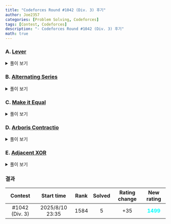 ```yaml
---
title: "Codeforces Round #1042 (Div. 3) 후기"
author: Joe2357
categories: [Problem Solving, Codeforces]
tags: [Contest, Codeforces]
description: "- Codeforces Round #1042 (Div. 3) 후기"
math: true
---
```






### A. [Lever](https://codeforces.com/contest/2131/problem/A)

<details markdown="1"><summary>풀이 보기</summary>
#### 풀이  
1번 연산이 몇번 진행되는지를 출력하라는 문제이다. 2번 연산은 페이크다!
1번 연산은 $a_i > b_i$인 수가 있다면 계속 반복하며, 없다면 종료한다. 그리고 연산은 $a_i$의 값을 $1$ 감소시키는 것이다. 즉, 특정 인덱스 $i$에 대해 $a_i > b_i$라면 1번 연산을 $a_i - b_i$번 수행해야한다. 결론적으로는 1번 연산은 아래 횟수만큼 진행될 것이다.  



$$
\sum_{i=1}^{n} \big( (a_i - b_i) \times (a_i > b_i) \big) + 1
$$



마지막에 $1$을 추가하는 이유는, 문제에서 "연산이 무시될 때까지" 반복한다고 했으므로, 마지막 연산이 추가되어야해서다.

#### 코드

```c
#include <stdio.h>

#define MAX_IDX 10

int a[MAX_IDX];
int b[MAX_IDX];
int n;

int main() {
    int t;
    scanf("%d", &t);

    while (t--) {
        scanf("%d", &n);
        for (int i = 0; i < n; ++i) {
            scanf("%d", a + i);
        }
        for (int i = 0; i < n; ++i) {
            scanf("%d", b + i);
        }

        int ret = 0;
        for (int i = 0; i < n; ++i) {
            if (a[i] > b[i]) {
                ret += (a[i] - b[i]);
            }
        }
        printf("%d\n", ret + 1);
    }
    return 0;
}
```

</details>

### B. [Alternating Series](https://codeforces.com/contest/2131/problem/B)

<details markdown="1"><summary>풀이 보기</summary>
#### 풀이  

조건 1에 의해, 인접한 두 원소의 부호는 반대여야한다. 조건 2에 의해, 양수인 부분이 음수인 부분보다 커야 한다.

그리고 전체 문제의 조건에 의해, 배열이 best하려면 첫 원소의 절댓값 $\vert a_1 \vert = 1$이어야 한다. 여기서 생각을 해보자.

- $a_1 = 1$이라면, $a_2 < 0$이면서 $\vert a_1 \vert > \vert a_2 \vert$이어야 하지만, <u>이를 만족하는 정수 $a_2$가 없다</u>
- 즉, $a_1 = -1$이어야 한다. 이 때 $a_2 = 2$가 되어야 배열이 best일 수 있다. 하지만 그 다음을 생각해보자. $a_2 > 0$이었기 때문에 조건 1에 의해 $a_3 < 0$이어야하겠지? 그렇다면 조건 2의 $a_1 + a_2 + a_3 > 0$을 만족하는 $a_3$을 찾아야하는데, 정수 $a_3$이 없다!
  - 결론적으로, $a_2 = 3$이어야하며, $a_3=-1$이면 된다.

최종적으로 배열은 $[-1, 3, -1, 3, -1, 3, \cdots]$가 반복되는 구조이어야한다! 하지만 끝부분에서 조금 갈라진다.

- 배열의 길이가 홀수라면, $-1$이 마지막 값이 된다
- 배열의 길이가 짝수라면, 양수가 마지막 값이 된다. 이 때의 배열값은 $2$도 가능하다 (마지막 원소이기 때문에 조건 2를 위배하지 않는다)

여기까지 알아냈다면 그대로 출력만 해주면 된다.

#### 코드

```c
#include <stdio.h>

#define MAX_IDX (int)(2e5)

int n;

int main() {
    int t;
    scanf("%d", &t);

    while (t--) {
        scanf("%d", &n);
        for (int i = 0; i < n; ++i) {
            if (i % 2 == 0) {
                printf("-1 ");
            } else {
                if (i == n-1) {
                    printf("2");
                }else {
                    printf("3 ");
                }
            }
        }
        printf("\n");
    }
    return 0;
}
```

</details>

### C. [Make it Equal](https://codeforces.com/contest/2131/problem/C)

<details markdown="1"><summary>풀이 보기</summary>
#### 풀이  

배열의 원소에 대해 우리가 할 수 있는 행동은 $+k$ 또는 $-k$뿐이다. 즉 어떤 수 $x$에 대해 $x - ret = Qk$가 성립한다. 결론적으로는 $x$에 $k$로 모듈러를 취한 결과를 얻어낼 수 있다. 이 때 절댓값이 있었으므로, $x$는 $x \mod k$ 또는 $k - m \mod k$가 될 수 있다.

이 때 $S$와 $T$가 서로 같은 set이 될 수 있는지 확인하면 된다. 즉 $S$의 원소들을 모듈러 취해준 다음, 이 값들에 $k$를 계속 적절히 더해서 $T$로 만들 수 있는지 확인해야한다. $T$의 원소들도 모듈러를 취해주면 $S$와 $T$의 비교를 쉽게 할 수 있을 것이다.

#### 코드

```cpp
#include <bits/stdc++.h>
using namespace std;

static inline long long norm_mod(long long x, long long k) {
    long long r = x % k;
    if (r < 0) r += k;
    return r;
}

static inline long long bucket_of(long long x, long long k) {
    long long r = norm_mod(x, k);
    return min(r, k - r);
}

int main() {
    ios::sync_with_stdio(false);
    cin.tie(nullptr);

    int t;
    if (!(cin >> t)) return 0;

    while (t--) {
        int n; long long k;
        cin >> n >> k;

        if (k <= 0) {
            long long tmp;
            for (int i = 0; i < n; ++i) cin >> tmp;
            for (int i = 0; i < n; ++i) cin >> tmp;
            cout << "NO\n";
            continue;
        }

        vector<long long> A; A.reserve(n);
        vector<long long> B; B.reserve(n);

        for (int i = 0; i < n; ++i) {
            long long x; cin >> x;
            A.push_back(bucket_of(x, k));
        }
        for (int i = 0; i < n; ++i) {
            long long x; cin >> x;
            B.push_back(bucket_of(x, k));
        }

        sort(A.begin(), A.end());
        sort(B.begin(), B.end());

        cout << (A == B ? "YES" : "NO") << '\n';
    }
    return 0;
}

```

</details>

### D. [Arboris Contractio](https://codeforces.com/contest/2131/problem/D)

<details markdown="1"><summary>풀이 보기</summary>
#### 풀이  

문제에서 원하는 지름은 최대 $2$가 된다는 것은 문제를 자세히 이해하면 알 수 있게 된다. 어떤 정점 $v$를 정하고, **모든 다른 정점들이 $v$와 단일 연결되도록** 연산을 무한히 실행할 수 있기 때문이다. 그렇게 되면 모든 정점들은 $s \rightarrow v \rightarrow t$로 연결되기 때문에, 지름은 $2$가 된다. 물론 정점이 원래 $2$개였다면 지름은 $1$이 될 것이다. (문제풀때는 생각하지 않아도 된다)

결국 정점 $v$에 대해 최종 형태는 정해져있다. 이 때 연산 횟수를 최소화하기 위해서는, "처음부터 자신과 직접 연결된 정점이 가장 많은" 정점 $v$를 선택해야한다. 연산을 1번 수행할 때마다 리프 정점들이 계속 $v$에 직접 연결되므로 그 개수만큼 선택해주면 된다.

#### 코드

```c
#include <stdio.h>
#include <string.h>

#define MAXN 200000

static int deg[MAXN + 5];
static int leafNbr[MAXN + 5];
static int U[MAXN + 5], V[MAXN + 5];

int main(void) {
    int t;
    if (scanf("%d", &t) != 1) return 0;

    while (t--) {
        int n;
        scanf("%d", &n);

        // reset only needed range
        memset(deg, 0, (n + 2) * sizeof(int));
        memset(leafNbr, 0, (n + 2) * sizeof(int));

        for (int i = 1; i <= n - 1; ++i) {
            int u, v;
            scanf("%d %d", &u, &v);
            U[i] = u; V[i] = v;
            deg[u]++; deg[v]++;
        }

        if (n == 2) {
            printf("0\n");
            continue;
        }

        int L = 0;
        for (int i = 1; i <= n; ++i) if (deg[i] == 1) L++;

        for (int i = 1; i <= n - 1; ++i) {
            int u = U[i], v = V[i];
            if (deg[u] == 1) leafNbr[v]++;
            if (deg[v] == 1) leafNbr[u]++;
        }

        int mx = 0;
        for (int i = 1; i <= n; ++i) if (leafNbr[i] > mx) mx = leafNbr[i];

        int ans = L - mx;
        printf("%d\n", ans);
    }
    return 0;
}

```

</details>

### E. [Adjacent XOR](https://codeforces.com/contest/2131/problem/E)

<details markdown="1"><summary>풀이 보기</summary>
#### 풀이  

**모든 인덱스에 대해** 연산을 최대 1번 수행할 수 있다는 점을 기억하자. 또, $a_i$의 값은 $a_i$와 $a_{i+1}$를 $\oplus$한 값이 될 수 있다. 즉, 마지막 원소인 $a_n$은 그 뒤가 없기 때문에 값이 변경되지 않는다. 즉, 마지막 원소들이 고정되면 그 전 원소들의 값도 그걸로 정해진다는 것을 의미한다. 뒤에서부터 연산해나가면 된다는 뜻.

우리는 $a$ 배열을 $b$와 똑같이 만드는 것이 목표이다. 아래와 같은 과정으로 진행하면 된다.

- 마지막 원소 $a_n$은 $b_n$과 같아야한다. 다르다면 배열을 같게 만들 수 없다
- 다른 원소들에 대해, 뒤에서부터 연산을 고려한다
  - $a_i = b_i$라면 연산하지 않아도 된다
  - $a_i \oplus b_{i+1} = b_i$라면 연산하면 된다
  - $a_i \oplus a_{i+1} = b_i$라면, **뒤에 연산 이전에 $i$번에서 연산을 먼저 수행**해야한다. 이 부분이 문제를 더 까다롭게하는 부분이었다
  - 그 이외에는 배열을 같게 만들기가 불가능하다

#### 코드

```c
#include <stdio.h>

typedef char bool;
const bool true = 1;
const bool false = 0;

#define MAX_IDX (int)(2e5)

int a[MAX_IDX];
int b[MAX_IDX];
int n;

int main() {
    int t;
    scanf("%d", &t);

    while (t--) {
        scanf("%d", &n);
        for (int i = 0; i < n; ++i) {
            scanf("%d", a + i);
        }
        for (int i = 0; i < n; ++i) {
            scanf("%d", b + i);
        }

        bool result = true;
        if (a[n - 1] != b[n - 1]) {
            result = false;
        } else {
            for (int i = n - 1; i > 0; --i) {
                if ((a[i - 1] != b[i - 1]) && (((a[i - 1] ^ b[i]) != b[i - 1]) && ((a[i - 1] ^ a[i]) != b[i - 1]))) {
                    result = false;
                    break;
                }
            }
        }
        printf("%s\n", (result == true) ? "YES" : "NO");
    }
    return 0;
}
```

</details>

### 결과

|    Contest     |   Start time    | Rank | Solved | Rating change |                New rating                |
| :------------: | :-------------: | :--: | :----: | :-----------: | :--------------------------------------: |
| #1042 (Div. 3) | 2025/8/10 23:35 | 1584 |   5    |      +35      | <strong style="color:cyan">1499</strong> |

